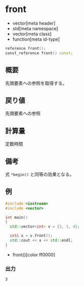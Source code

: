 # front
* vector[meta header]
* std[meta namespace]
* vector[meta class]
* function[meta id-type]

```cpp
reference front();
const_reference front() const;
```

## 概要
先頭要素への参照を取得する。


## 戻り値
先頭要素への参照


## 計算量
定数時間


## 備考
式 `*begin()` と同等の効果となる。


## 例
```cpp example
#include <iostream>
#include <vector>

int main()
{
  std::vector<int> v = {3, 1, 4};

  int& x = v.front();
  std::cout << x << std::endl;
}
```
* front()[color ff0000]

### 出力
```
3
```

